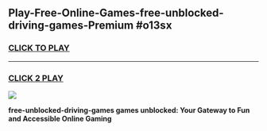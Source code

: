 
## Play-Free-Online-Games-free-unblocked-driving-games-Premium #o13sx
<h3>
<a href="https://premium.freeplayer.one?title=free-unblocked-driving-games&ref=8M">CLICK TO PLAY</a></h3>
<hr>

<h3>
<a href="https://premium.freeplayer.one?title=free-unblocked-driving-games&ref=8M">CLICK 2 PLAY</a>
  
</h3>

<a href="https://premium.freeplayer.one?title=free-unblocked-driving-games&ref=8M"><img src="https://clearcache.store/games.png"></a>


**free-unblocked-driving-games games unblocked: Your Gateway to Fun and Accessible Online Gaming**
